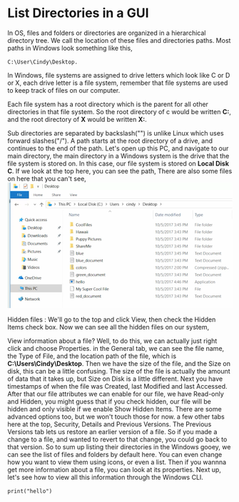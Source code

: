 # List Directories in a GUI 

In OS, files and folders or directories are organized in a hierarchical directory tree. 
We call the location of these files and directories paths. Most paths in Windows look something like this, 
```
C:\User\Cindy\Desktop. 
```

In Windows, file systems are assigned to drive letters which look like C or D or X, each drive letter is a file system, remember that file systems are used to keep track of files on our computer. 

Each file system has a root directory which is the parent for all other directories in that file system. So the root directory of c would be written **C\:**, and the root directory of **X** would be written **X\:**. 


Sub directories are separated by backslash("\") is unlike Linux which uses forward slashes("/"). A path starts at the root directory of a drive, and continues to the end of the path. Let's open up this PC, and navigate to our main directory, 
the main directory in a Windows system is the drive that the file system is stored on. In this case, our file system is stored on **Local Disk C**.
 If we look at the top here, you can see the path, 
 There are also some files on here that you can't see, 
![local_disk](images/local_disk.png)



Hidden files : We'll go to the top and click View, then check the Hidden Items check box. Now we can see all the hidden files on our system, 

View information about a file? Well, to do this, we can actually just right click and choose Properties.
in the General tab, we can see the file name, the Type of File, and the location path of the file, which is **C:\Users\Cindy\Desktop**. Then we have the size of the file, and the Size on disk, this can be a little confusing. The size of the file is actually the amount of data that it takes up, but Size on Disk is a little different. Next you have timestamps of when the file was Created, last Modified and last Accessed. After that our file attributes we can enable for our file, we have Read-only and Hidden, you might guess that if you check hidden, our file will be hidden and only visible if we enable Show Hidden Items. There are some advanced options too, but we won't touch those for now. 
a few other tabs here at the top, Security, Details and Previous Versions. The Previous Versions tab lets us restore an earlier version of a file. So if you made a change to a file, and wanted to revert to that change, you could go back to that version. So to sum up listing their directories in the Windows gooey, we can see the list of files and folders by default here. You can even change how you want to view them using icons, or even a list. Then if you wannna get more information about a file, you can look at its properties. Next up, let's see how to view all this information through the Windows CLI.

```
print("hello")
```
